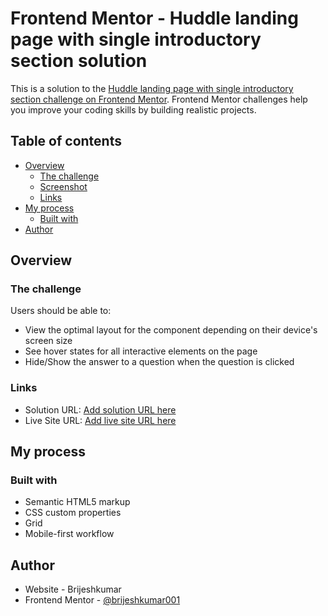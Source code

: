 # Frontend Mentor - Huddle landing page with single introductory section solution

This is a solution to the [Huddle landing page with single introductory section challenge on Frontend Mentor](https://www.frontendmentor.io/challenges/huddle-landing-page-with-a-single-introductory-section-B_2Wvxgi0). Frontend Mentor challenges help you improve your coding skills by building realistic projects.

## Table of contents

- [Overview](#overview)
  - [The challenge](#the-challenge)
  - [Screenshot](#screenshot)
  - [Links](#links)
- [My process](#my-process)
  - [Built with](#built-with)
- [Author](#author)

## Overview

### The challenge

Users should be able to:

- View the optimal layout for the component depending on their device's screen size
- See hover states for all interactive elements on the page
- Hide/Show the answer to a question when the question is clicked

### Links

- Solution URL: [Add solution URL here](https://github.com/HelloBrijesh/FrontendMentor/tree/main/huddle-landing-page-with-single-introductory-section-master)
- Live Site URL: [Add live site URL here](https://hellobrijesh.github.io/FrontendMentor/huddle-landing-page-with-single-introductory-section-master)

## My process

### Built with

- Semantic HTML5 markup
- CSS custom properties
- Grid
- Mobile-first workflow

## Author

- Website - Brijeshkumar
- Frontend Mentor - [@brijeshkumar001](https://www.frontendmentor.io/profile/brijeshkumar001)
